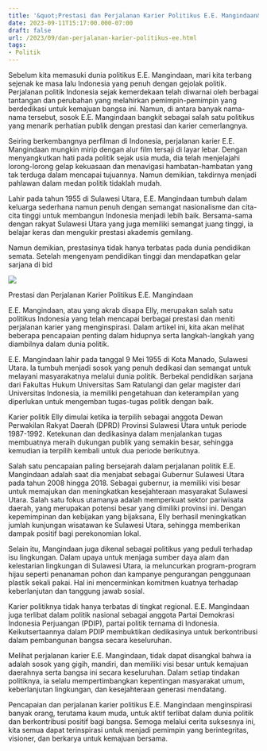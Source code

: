 ```yaml
---
title: '&quot;Prestasi dan Perjalanan Karier Politikus E.E. Mangindaan&quot;'
date: 2023-09-11T15:17:00.000-07:00
draft: false
url: /2023/09/dan-perjalanan-karier-politikus-ee.html
tags: 
- Politik
---
```


  

Sebelum kita memasuki dunia politikus E.E. Mangindaan, mari kita terbang sejenak ke masa lalu Indonesia yang penuh dengan gejolak politik. Perjalanan politik Indonesia sejak kemerdekaan telah diwarnai oleh berbagai tantangan dan perubahan yang melahirkan pemimpin-pemimpin yang berdedikasi untuk kemajuan bangsa ini. Namun, di antara banyak nama-nama tersebut, sosok E.E. Mangindaan bangkit sebagai salah satu politikus yang menarik perhatian publik dengan prestasi dan karier cemerlangnya.

  

Seiring berkembangnya perfilman di Indonesia, perjalanan karier E.E. Mangindaan mungkin mirip dengan alur film tersaji di layar lebar. Dengan menyangkutkan hati pada politik sejak usia muda, dia telah menjelajahi lorong-lorong gelap kekuasaan dan menavigasi hambatan-hambatan yang tak terduga dalam mencapai tujuannya. Namun demikian, takdirnya menjadi pahlawan dalam medan politik tidaklah mudah.

  

Lahir pada tahun 1955 di Sulawesi Utara, E.E. Mangindaan tumbuh dalam keluarga sederhana namun penuh dengan semangat nasionalisme dan cita-cita tinggi untuk membangun Indonesia menjadi lebih baik. Bersama-sama dengan rakyat Sulawesi Utara yang juga memiliki semangat juang tinggi, ia belajar keras dan mengukir prestasi akademis gemilang.

  

Namun demikian, prestasinya tidak hanya terbatas pada dunia pendidikan semata. Setelah mengenyam pendidikan tinggi dan mendapatkan gelar sarjana di bid

  

![](https://blogger.googleusercontent.com/img/proxy/AVvXsEjsNvrMhzJorxO9UcKwmYNqwwAPr8-NjGc_pDXhnFAy05YRGgCE1IbMUS_jL2JRv7q7QCujVNdAQJg5MnyTDq7cjkk_672sEdJ6rKZ2ED8TvIrBYuP9pTtCZBk1eLgfiBizU6xzNBwu2SPv1HpKMdHCf6DOyyT8PYYrN2kH_yvV=s0-d)

  

Prestasi dan Perjalanan Karier Politikus E.E. Mangindaan

  

E.E. Mangindaan, atau yang akrab disapa Elly, merupakan salah satu politikus Indonesia yang telah mencapai berbagai prestasi dan meniti perjalanan karier yang menginspirasi. Dalam artikel ini, kita akan melihat beberapa pencapaian penting dalam hidupnya serta langkah-langkah yang diambilnya dalam dunia politik.

  

E.E. Mangindaan lahir pada tanggal 9 Mei 1955 di Kota Manado, Sulawesi Utara. Ia tumbuh menjadi sosok yang penuh dedikasi dan semangat untuk melayani masyarakatnya melalui dunia politik. Berbekal pendidikan sarjana dari Fakultas Hukum Universitas Sam Ratulangi dan gelar magister dari Universitas Indonesia, ia memiliki pengetahuan dan keterampilan yang diperlukan untuk mengemban tugas-tugas politik dengan baik.

  

Karier politik Elly dimulai ketika ia terpilih sebagai anggota Dewan Perwakilan Rakyat Daerah (DPRD) Provinsi Sulawesi Utara untuk periode 1987-1992. Ketekunan dan dedikasinya dalam menjalankan tugas membuatnya meraih dukungan publik yang semakin besar, sehingga kemudian ia terpilih kembali untuk dua periode berikutnya.

  

Salah satu pencapaian paling bersejarah dalam perjalanan politik E.E. Mangindaan adalah saat dia menjabat sebagai Gubernur Sulawesi Utara pada tahun 2008 hingga 2018. Sebagai gubernur, ia memiliki visi besar untuk memajukan dan meningkatkan kesejahteraan masyarakat Sulawesi Utara. Salah satu fokus utamanya adalah memperkuat sektor pariwisata daerah, yang merupakan potensi besar yang dimiliki provinsi ini. Dengan kepemimpinan dan kebijakan yang bijaksana, Elly berhasil meningkatkan jumlah kunjungan wisatawan ke Sulawesi Utara, sehingga memberikan dampak positif bagi perekonomian lokal.

  

Selain itu, Mangindaan juga dikenal sebagai politikus yang peduli terhadap isu lingkungan. Dalam upaya untuk menjaga sumber daya alam dan kelestarian lingkungan di Sulawesi Utara, ia meluncurkan program-program hijau seperti penanaman pohon dan kampanye pengurangan penggunaan plastik sekali pakai. Hal ini mencerminkan komitmen kuatnya terhadap keberlanjutan dan tanggung jawab sosial.

  

Karier politiknya tidak hanya terbatas di tingkat regional. E.E. Mangindaan juga terlibat dalam politik nasional sebagai anggota Partai Demokrasi Indonesia Perjuangan (PDIP), partai politik ternama di Indonesia. Keikutsertaannya dalam PDIP membuktikan dedikasinya untuk berkontribusi dalam pembangunan bangsa secara keseluruhan.

  

Melihat perjalanan karier E.E. Mangindaan, tidak dapat disangkal bahwa ia adalah sosok yang gigih, mandiri, dan memiliki visi besar untuk kemajuan daerahnya serta bangsa ini secara keseluruhan. Dalam setiap tindakan politiknya, ia selalu mempertimbangkan kepentingan masyarakat umum, keberlanjutan lingkungan, dan kesejahteraan generasi mendatang.

  

Pencapaian dan perjalanan karier politikus E.E. Mangindaan menginspirasi banyak orang, terutama kaum muda, untuk aktif terlibat dalam dunia politik dan berkontribusi positif bagi bangsa. Semoga melalui cerita suksesnya ini, kita semua dapat terinspirasi untuk menjadi pemimpin yang berintegritas, visioner, dan berkarya untuk kemajuan bersama.